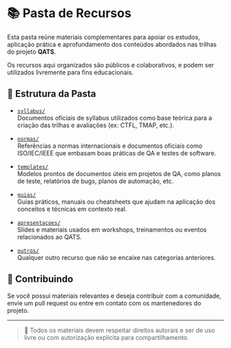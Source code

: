 # 📚 Pasta de Recursos

Esta pasta reúne materiais complementares para apoiar os estudos, aplicação prática e aprofundamento dos conteúdos abordados nas trilhas do projeto **QATS**.

Os recursos aqui organizados são públicos e colaborativos, e podem ser utilizados livremente para fins educacionais.

## 📁 Estrutura da Pasta

- [`syllabus/`](./syllabus/)  
  Documentos oficiais de syllabus utilizados como base teórica para a criação das trilhas e avaliações (ex: CTFL, TMAP, etc.).

- [`normas/`](./normas/)  
  Referências a normas internacionais e documentos oficiais como ISO/IEC/IEEE que embasam boas práticas de QA e testes de software.

- [`templates/`](./templates/)  
  Modelos prontos de documentos úteis em projetos de QA, como planos de teste, relatórios de bugs, planos de automação, etc.

- [`guias/`](./guias/)  
  Guias práticos, manuais ou cheatsheets que ajudam na aplicação dos conceitos e técnicas em contexto real.

- [`apresentacoes/`](./apresentacoes/)  
  Slides e materiais usados em workshops, treinamentos ou eventos relacionados ao QATS.

- [`outros/`](./outros/)  
  Qualquer outro recurso que não se encaixe nas categorias anteriores.

## 🧩 Contribuindo

Se você possui materiais relevantes e deseja contribuir com a comunidade, envie um pull request ou entre em contato com os mantenedores do projeto.

---

> 📌 Todos os materiais devem respeitar direitos autorais e ser de uso livre ou com autorização explícita para compartilhamento.